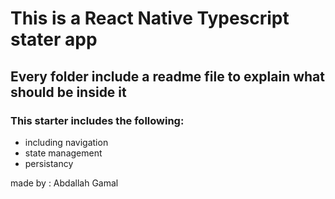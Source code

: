 # This is a React Native Typescript stater app

## Every folder include a readme file to explain what should be inside it

### This starter includes the following:

- including navigation
- state management
- persistancy

made by : Abdallah Gamal